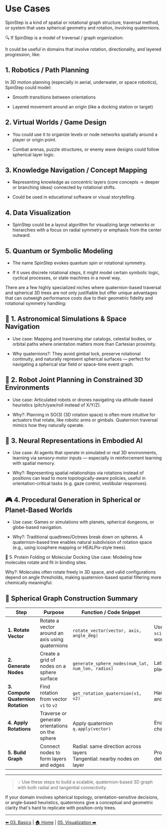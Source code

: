 # Use Cases

SpinStep is a kind of spatial or rotational graph structure, traversal method, or system that uses spherical geometry and rotation, involving quaternions.

🔍 If SpinStep is a model of traversal / graph organization:

It could be useful in domains that involve rotation, directionality, and layered progression, like:

## 1. Robotics / Path Planning

In 3D motion planning (especially in aerial, underwater, or space robotics), SpinStep could model:

+ Smooth transitions between orientations

+ Layered movement around an origin (like a docking station or target)

## 2. Virtual Worlds / Game Design

+ You could use it to organize levels or node networks spatially around a player or origin point.

+ Combat arenas, puzzle structures, or enemy wave designs could follow spherical layer logic.

## 3. Knowledge Navigation / Concept Mapping

+ Representing knowledge as concentric layers (core concepts → deeper or branching ideas) connected by rotational shifts.

+ Could be used in educational software or visual storytelling.

## 4. Data Visualization

+ SpinStep could be a layout algorithm for visualizing large networks or hierarchies with a focus on radial symmetry or emphasis from the center outward.

## 5. Quantum or Symbolic Modeling
   
+ The name SpinStep evokes quantum spin or rotational symmetry.

+ If it uses discrete rotational steps, it might model certain symbolic logic, cyclical processes, or state machines in a novel way.

There are a few highly specialized niches where quaternion-based traversal and spherical 3D trees are not only justifiable but offer unique advantages that can outweigh performance costs due to their geometric fidelity and rotational symmetry handling:

## 🔬 1. Astronomical Simulations & Space Navigation
+ Use case: Mapping and traversing star catalogs, celestial bodies, or orbital paths where orientation matters more than Cartesian proximity.

+ Why quaternions?: They avoid gimbal lock, preserve rotational continuity, and naturally represent spherical surfaces — perfect for navigating a spherical star field or space-time event graph.

## 🤖 2. Robot Joint Planning in Constrained 3D Environments

+ Use case: Articulated robots or drones navigating via attitude-based heuristics (pitch/yaw/roll instead of X/Y/Z).

+ Why?: Planning in SO(3) (3D rotation space) is often more intuitive for actuators that rotate, like robotic arms or gimbals. Quaternion traversal mimics how they naturally operate.

## 🧠 3. Neural Representations in Embodied AI

+ Use case: AI agents that operate in simulated or real 3D environments, learning via sensory-motor inputs — especially in reinforcement learning with spatial memory.

+ Why?: Representing spatial relationships via rotations instead of positions can lead to more topologically-aware policies, useful in orientation-critical tasks (e.g. gaze control, vestibular responses).

## 🎮 4. Procedural Generation in Spherical or Planet-Based Worlds

+ Use case: Games or simulations with planets, spherical dungeons, or globe-based navigation.

+ Why?: Traditional quadtrees/Octrees break down on spheres. A quaternion-based tree enables natural subdivision of rotation space (e.g., using icosphere mapping or HEALPix-style trees).

🧬 5. Protein Folding or Molecular Docking
Use case: Modeling how molecules rotate and fit in binding sites.

Why?: Molecules often rotate freely in 3D space, and valid configurations depend on angle thresholds, making quaternion-based spatial filtering more chemically meaningful.

## 🧭 Spherical Graph Construction Summary

| **Step** | **Purpose** | **Function / Code Snippet** | **Notes** |
|----------|-------------|-----------------------------|-----------|
| **1. Rotate Vector** | Rotate a vector around an axis using quaternions | `rotate_vector(vector, axis, angle_deg)` | Uses `scipy.spatial.transform.Rotation`; works in any 3D axis |
| **2. Generate Nodes** | Create a grid of nodes on a sphere surface | `generate_sphere_nodes(num_lat, num_lon, radius)` | Latitude/longitude-style placement, skips poles |
| **3. Compute Quaternion Rotation** | Find rotation from vector `v1` to `v2` | `get_rotation_quaternion(v1, v2)` | Handles special cases for 180° and 0° rotations |
| **4. Apply Rotations** | Traverse or generate orientations on the sphere | Apply quaternion `q.apply(vector)` | Enables dynamic direction changes on sphere |
| **5. Build Graph** | Connect nodes to form layers and edges | Radial: same direction across layers<br> Tangential: nearby nodes on layer | Proximity or quaternion steps determine edges |

---

> 💡 Use these steps to build a scalable, quaternion-based 3D graph with both radial and tangential connectivity.


If your domain involves spherical topology, orientation-sensitive decisions, or angle-based heuristics, quaternions give a conceptual and geometric clarity that's hard to replicate with position-only trees.

---
[⬅️ 03. Basics](03-basics.md) | [🏠 Home](index.md) | [05. Visualization ➡️](05-visualization.md)
